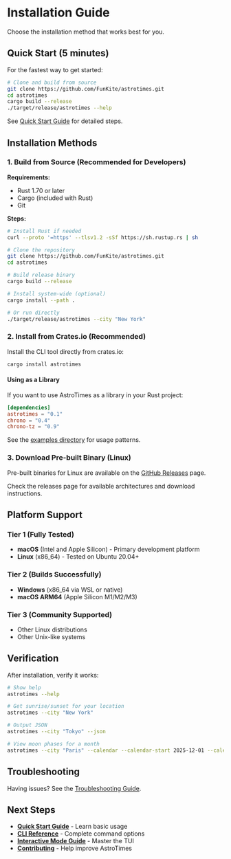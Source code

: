 # Installation Guide

Choose the installation method that works best for you.

## Quick Start (5 minutes)

For the fastest way to get started:

```bash
# Clone and build from source
git clone https://github.com/FunKite/astrotimes.git
cd astrotimes
cargo build --release
./target/release/astrotimes --help
```

See [Quick Start Guide](quick-start.md) for detailed steps.

## Installation Methods

### 1. Build from Source (Recommended for Developers)

**Requirements:**
- Rust 1.70 or later
- Cargo (included with Rust)
- Git

**Steps:**

```bash
# Install Rust if needed
curl --proto '=https' --tlsv1.2 -sSf https://sh.rustup.rs | sh

# Clone the repository
git clone https://github.com/FunKite/astrotimes.git
cd astrotimes

# Build release binary
cargo build --release

# Install system-wide (optional)
cargo install --path .

# Or run directly
./target/release/astrotimes --city "New York"
```

### 2. Install from Crates.io (Recommended)

Install the CLI tool directly from crates.io:

```bash
cargo install astrotimes
```

#### Using as a Library

If you want to use AstroTimes as a library in your Rust project:

```toml
[dependencies]
astrotimes = "0.1"
chrono = "0.4"
chrono-tz = "0.9"
```

See the [examples directory](../../examples/) for usage patterns.

### 3. Download Pre-built Binary (Linux)

Pre-built binaries for Linux are available on the [GitHub Releases](https://github.com/FunKite/astrotimes/releases) page.

Check the releases page for available architectures and download instructions.

## Platform Support

### Tier 1 (Fully Tested)
- **macOS** (Intel and Apple Silicon) - Primary development platform
- **Linux** (x86_64) - Tested on Ubuntu 20.04+

### Tier 2 (Builds Successfully)
- **Windows** (x86_64 via WSL or native)
- **macOS ARM64** (Apple Silicon M1/M2/M3)

### Tier 3 (Community Supported)
- Other Linux distributions
- Other Unix-like systems

## Verification

After installation, verify it works:

```bash
# Show help
astrotimes --help

# Get sunrise/sunset for your location
astrotimes --city "New York"

# Output JSON
astrotimes --city "Tokyo" --json

# View moon phases for a month
astrotimes --city "Paris" --calendar --calendar-start 2025-12-01 --calendar-end 2025-12-31
```

## Troubleshooting

Having issues? See the [Troubleshooting Guide](troubleshooting.md).

## Next Steps

- **[Quick Start Guide](quick-start.md)** - Learn basic usage
- **[CLI Reference](../features/cli-reference.md)** - Complete command options
- **[Interactive Mode Guide](../features/interactive-mode.md)** - Master the TUI
- **[Contributing](../../CONTRIBUTING.md)** - Help improve AstroTimes
